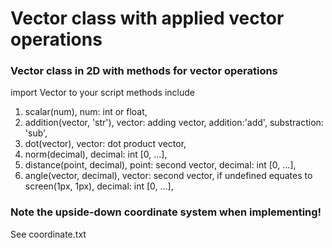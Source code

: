 # Vector class with applied vector operations
### Vector class in 2D with methods for vector operations
import Vector to your script
methods include
1.  scalar(num),
    num: int or float,
3.  addition(vector, 'str'),
    vector: adding vector,
    addition:'add', substraction: 'sub',
5.  dot(vector),
    vector: dot product vector,
6.  norm(decimal),
    decimal: int [0, ...],
7.  distance(point, decimal),
    point: second vector,
    decimal: int [0, ...],
8.  angle(vector, decimal),
    vector: second vector, if undefined equates to screen(1px, 1px),
    decimal: int [0, ...],

### Note the upside-down coordinate system when implementing!
See coordinate.txt
